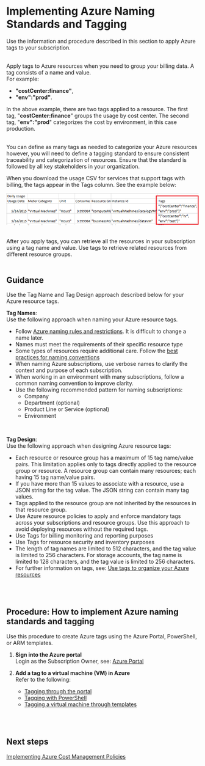 # Implementing Azure Naming Standards and Tagging
Use the information and procedure described in this section to apply Azure tags to your subscription. 
<br />
<br />

Apply tags to Azure resources when you need to group your billing data. A tag consists of a name and value.  
For example:   
- **"costCenter:finance"**, 
- **"env":"prod"**. 

In the above example, there are two tags applied to a resource. The first tag, "**costCenter:finance**" groups the usage by cost center. The second tag, "**env":"prod**" categorizes the cost by environment, in this case production. 
<br />
<br />

You can define as many tags as needed to categorize your Azure resources however, you will need to define a tagging standard to ensure consistent traceability and categorization of resources. Ensure that the standard is followed by all key stakeholders in your organization.

When you download the usage CSV for services that support tags with billing, the tags appear in the Tags column. See the example below:

![billing](https://github.com/alvarovitta/Cost-Management/blob/master/Images/billing_csv.png)
<br />
<br />


After you apply tags, you can retrieve all the resources in your subscription using a tag name and value. Use tags to retrieve related resources from different resource groups. 
<br />
<br />

## Guidance
Use the Tag Name and Tag Design approach described below for your Azure resource tags.

**Tag Names**:  
Use the following approach when naming your Azure resource tags.

  - Follow [Azure naming rules and restrictions](https://docs.microsoft.com/en-us/azure/architecture/best-practices/naming-conventions#naming-rules-and-restrictions). It is difficult to change a name later. 
  - Names must meet the requirements of their specific resource type 
  - Some types of resources require additional care. Follow the [best practices for naming conventions](https://docs.microsoft.com/en-us/azure/architecture/best-practices/naming-conventions)
  - When naming Azure subscriptions, use verbose names to clarify the context and purpose of each subscription. 
  - When working in an environment with many subscriptions, follow a common naming convention to improve clarity. 
  - Use the following recommended pattern for naming subscriptions:  
    - Company 
    - Department (optional)
    - Product Line or Service (optional)
    - Environment
<br />

**Tag Design**:  
Use the following approach when designing Azure resource tags: 

   - Each resource or resource group has a maximum of 15 tag name/value pairs. This limitation applies only to tags directly 
   applied to the resource group or resource. A resource group can contain many resources; each having 15 tag name/value 
   pairs. 
   - If you have more than 15 values to associate with a resource, use a JSON string for the tag value. The JSON string 
   can contain many tag values. 
   - Tags applied to the resource group are not inherited by the resources in that resource group. 
   - Use Azure resource policies to apply and enforce mandatory tags across your subscriptions and resource groups. Use this approach to avoid deploying resources without the required tags. 
   - Use Tags for billing monitoring and reporting purposes
   - Use Tags for resource security and inventory purposes  
   - The length of tag names are limited to 512 characters, and the tag value is limited to 256 characters. For storage accounts, the tag name is limited to 128 characters, and the tag value is limited to 256 characters. 
   - For further information on tags, see: [Use tags to organize your Azure resources](https://docs.microsoft.com/en-us/azure/azure-resource-manager/resource-group-using-tags)
<br />
<br />

## Procedure: How to implement Azure naming standards and tagging 
Use this procedure to create Azure tags using the Azure Portal, PowerShell, or ARM templates. 

1. **Sign into the Azure portal**  
  Login as the Subscription Owner, see:  [Azure Portal](https://portal.azure.com) 

2. **Add a tag to a virtual machine (VM) in Azure**   
  Refer to the following: 
   - [Tagging through the portal](https://docs.microsoft.com/en-us/azure/virtual-machines/windows/tag#tagging-through-the-portal) 
   - [Tagging with PowerShell](https://docs.microsoft.com/en-us/azure/virtual-machines/windows/tag#tagging-with-powershell)
   - [Tagging a virtual machine through templates](https://docs.microsoft.com/en-us/azure/virtual-machines/windows/tag#tagging-a-virtual-machine-through-templates) 
<br />
<br />   
   
## Next steps
[Implementing Azure Cost Management Policies](3.4-Implementing-Azure-cost-management-policies.md)
